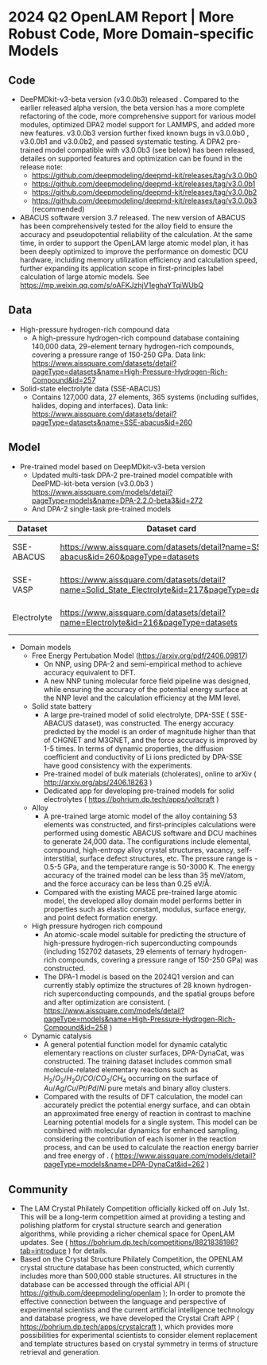 # 2024 Q2 OpenLAM Report | More Robust Code, More Domain-specific Models

## Code
- DeePMDkit-v3-beta version (v3.0.0b3) released . Compared to the earlier released alpha version, the beta version has a more complete refactoring of the code, more comprehensive support for various model modules, optimized DPA2 model support for LAMMPS, and added more new features. v3.0.0b3 version further fixed known bugs in v3.0.0b0 , v3.0.0b1 and v3.0.0b2, and passed systematic testing. A DPA2 pre-trained model compatible with v3.0.0b3 (see below) has been released, detailes on supported features and optimization can be found in the release note:
  - https://github.com/deepmodeling/deepmd-kit/releases/tag/v3.0.0b0
  - https://github.com/deepmodeling/deepmd-kit/releases/tag/v3.0.0b1
  - https://github.com/deepmodeling/deepmd-kit/releases/tag/v3.0.0b2 
  - https://github.com/deepmodeling/deepmd-kit/releases/tag/v3.0.0b3 (recommended)
- ABACUS software version 3.7 released. The new version of ABACUS has been comprehensively tested for the alloy field to ensure the accuracy and pseudopotential reliability of the calculation. At the same time, in order to support the OpenLAM large atomic model plan, it has been deeply optimized to improve the performance on domestic DCU hardware, including memory utilization efficiency and calculation speed, further expanding its application scope in first-principles label calculation of large atomic models. See  https://mp.weixin.qq.com/s/oAFKJzhjV1eghaYTqiWUbQ

## Data
- High-pressure hydrogen-rich compound data
  - A high-pressure hydrogen-rich compound database containing 140,000 data, 29-element ternary hydrogen-rich compounds, covering a pressure range of 150-250 GPa. Data link: https://www.aissquare.com/datasets/detail?pageType=datasets&name=High-Pressure-Hydrogen-Rich-Compound&id=257
- Solid-state electrolyte data (SSE-ABACUS)
  - Contains 127,000 data, 27 elements, 365 systems (including sulfides, halides, doping and interfaces). Data link: https://www.aissquare.com/datasets/detail?pageType=datasets&name=SSE-abacus&id=260
## Model
- Pre-trained model based on DeepMDkit-v3-beta version
  - Updated multi-task DPA-2 pre-trained model compatible with DeePMD-kit-beta version (v3.0.0b3 )  https://www.aissquare.com/models/detail?pageType=models&name=DPA-2.2.0-beta3&id=272
  - And DPA-2 single-task pre-trained models

Dataset|Dataset card|Model card
------------|--------------|------------
SSE-ABACUS|https://www.aissquare.com/datasets/detail?name=SSE-abacus&id=260&pageType=datasets|https://www.aissquare.com/models/detail?pageType=models&name=SSE-ABACUS-dpa2&id=267
SSE-VASP|https://www.aissquare.com/datasets/detail?name=Solid_State_Electrolyte&id=217&pageType=datasets|https://www.aissquare.com/models/detail?pageType=models&name=SSE-VASP-dpa2&id=266
Electrolyte|https://www.aissquare.com/datasets/detail?name=Electrolyte&id=216&pageType=datasets|https://www.aissquare.com/models/detail?pageType=models&name=Electrolyte-dpa2&id=268

- Domain models
  - Free Energy Pertubation Model  (https://arxiv.org/pdf/2406.09817) 
    - On NNP, using DPA-2 and semi-empirical method to achieve accuracy equivalent to DFT.
    - A new NNP tuning molecular force field pipeline was designed, while ensuring the accuracy of the potential energy surface at the NNP level and the calculation efficiency at the MM level.
  - Solid state battery
    - A large pre-trained model of solid electrolyte, DPA-SSE ( SSE-ABACUS dataset), was constructed. The energy accuracy predicted by the model is an order of magnitude higher than that of CHGNET and M3GNET, and the force accuracy is improved by 1-5 times. In terms of dynamic properties, the diffusion coefficient and conductivity of Li ions predicted by DPA-SSE have good consistency with the experiments.
    - Pre-trained model of bulk materials (cholerates), online to arXiv ( http://arxiv.org/abs/2406.18263 )
    - Dedicated app for developing pre-trained models for solid electrolytes ( https://bohrium.dp.tech/apps/voltcraft )
  - Alloy
    - A pre-trained large atomic model of the alloy containing 53 elements was constructed, and first-principles calculations were performed using domestic ABACUS software and DCU machines to generate 24,000 data. The configurations include elemental, compound, high-entropy alloy crystal structures, vacancy, self-interstitial, surface defect structures, etc. The pressure range is - 0.5-5 GPa, and the temperature range is 50-3000 K. The energy accuracy of the trained model can be less than 35 meV/atom, and the force accuracy can be less than 0.25 eV/Å.
    - Compared with the existing MACE pre-trained large atomic model, the developed alloy domain model performs better in properties such as elastic constant, modulus, surface energy, and point defect formation energy.
  - High pressure hydrogen rich compound
    - An atomic-scale model suitable for predicting the structure of high-pressure hydrogen-rich superconducting compounds (including 152702 datasets, 29 elements of ternary hydrogen-rich compounds, covering a pressure range of 150-250 GPa) was constructed.
    - The DPA-1 model is based on the 2024Q1 version and can currently stably optimize the structures of 28 known hydrogen-rich superconducting compounds, and the spatial groups before and after optimization are consistent. ( https://www.aissquare.com/models/detail?pageType=models&name=High-Pressure-Hydrogen-Rich-Compound&id=258 )
  - Dynamic catalysis
    - A general potential function model for dynamic catalytic elementary reactions on cluster surfaces, DPA-DynaCat,  was constructed. The training dataset includes common small molecule-related elementary reactions such as $H_2$/$O_2$/$H_2O$/$CO$/$CO_2$/$CH_4$ occurring on the surface of $Au/Ag/Cu/Pt/Pd/Ni$ pure metals and binary alloy clusters.
    - Compared with the results of DFT calculation, the model can accurately predict the potential energy surface, and can obtain an approximated free energy of reaction in contrast to machine Learning potential models for a single system. This model can be combined with molecular dynamics for enhanced sampling, considering the contribution of each isomer in the reaction process, and can be used to calculate the reaction energy barrier and free energy of . ( https://www.aissquare.com/models/detail?pageType=models&name=DPA-DynaCat&id=262 )

## Community
-  The LAM Crystal Philately Competition officially kicked off on July 1st. This will be a long-term competition aimed at providing a testing and polishing platform for crystal structure search and generation algorithms, while providing a richer chemical space for OpenLAM updates. See ( https://bohrium.dp.tech/competitions/8821838186?tab=introduce ) for details.
- Based on the Crystal Structure Philately Competition, the OPENLAM crystal structure database has been constructed, which currently includes more than 500,000 stable structures. All structures in the database can be accessed through the official API ( https://github.com/deepmodeling/openlam ); In order to promote the effective connection between the language and perspective of experimental scientists and the current artificial intelligence technology and database progress, we have developed the Crystal Craft APP ( https://bohrium.dp.tech/apps/crystalcraft ), which provides more possibilities for experimental scientists to consider element replacement and template structures based on crystal symmetry in terms of structure retrieval and generation.
